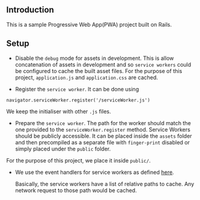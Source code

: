 ## Introduction

This is a sample Progressive Web App(PWA) project built on Rails.

## Setup

* Disable the `debug` mode for assets in development. This is allow 
concatenation of assets in development and so `service workers` 
could be configured to cache the built asset files. For the purpose
of this project, `application.js` and `application.css` are cached.

* Register the `service worker`. It can be done using

```
navigator.serviceWorker.register('/serviceWorker.js')
```

We keep the initialiser with other `.js` files.

* Prepare the `service worker`. The path for the worker should match the one provided to the `serviceWorker.register` method.
Service Workers should be publicly accessible. It can be placed inside the `assets` folder and then precompiled as a separate
file with `finger-print` disabled or simply placed under the `public` folder.

For the purpose of this project, we place it inside `public/`.

* We use the event handlers for service workers as defined 
[here](https://developers.google.com/web/fundamentals/getting-started/codelabs/your-first-pwapp/).

    Basically, the service workers have a list of relative paths to cache. Any network request to those path would be 
cached. 